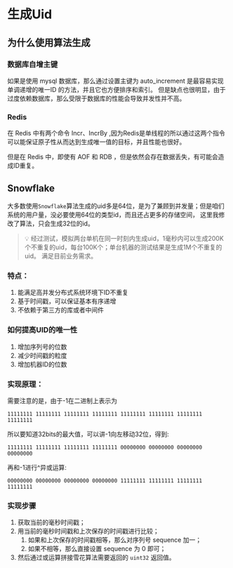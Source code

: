 # 生成Uid

## 为什么使用算法生成

### 数据库自增主键

如果是使用 mysql 数据库，那么通过设置主键为 auto_increment 是最容易实现单调递增的唯一ID 的方法，并且它也方便排序和索引。
但是缺点也很明显，由于过度依赖数据库，那么受限于数据库的性能会导致并发性并不高。

### Redis

在 Redis 中有两个命令 Incr、IncrBy ,因为Redis是单线程的所以通过这两个指令可以能保证原子性从而达到生成唯一值的目标，并且性能也很好。

但是在 Redis 中，即使有 AOF 和 RDB ，但是依然会存在数据丢失，有可能会造成ID重复。

## Snowflake

大多数使用`Snowflake`算法生成的uid多是64位，是为了兼顾到并发量；但是咱们系统的用户量，没必要使用64位的类型id，而且还占更多的存储空间，
这里我修改了算法，只会生成32位的id。

> 💡 经过测试，模拟两台单机在同一时刻内生成uid，1毫秒内可以生成200K个不重复的uid，每台100K个；单台机器的测试结果是生成1M个不重复的uid。
> 满足目前业务需求。

### 特点：
1. 能满足高并发分布式系统环境下ID不重复
2. 基于时间戳，可以保证基本有序递增
3. 不依赖于第三方的库或者中间件

### 如何提高UID的唯一性
1. 增加序列号的位数
2. 减少时间戳的粒度
3. 增加机器ID的位数

### 实现原理：

需要注意的是，由于-1在二进制上表示为

`11111111 11111111 11111111 11111111 11111111 11111111 11111111 11111111`

所以要知道32bits的最大值，可以讲-1向左移动32位，得到:

`11111111 11111111 11111111 11111111 00000000 00000000 00000000 00000000`

再和-1进行^异或运算:

`00000000 00000000 00000000 00000000 11111111 11111111 11111111 11111111`

### 实现步骤

1. 获取当前的毫秒时间戳；
2. 用当前的毫秒时间戳和上次保存的时间戳进行比较；
    1. 如果和上次保存的时间戳相等，那么对序列号 sequence 加一；
    2. 如果不相等，那么直接设置 sequence 为 0 即可；
3. 然后通过或运算拼接雪花算法需要返回的 `uint32` 返回值。

